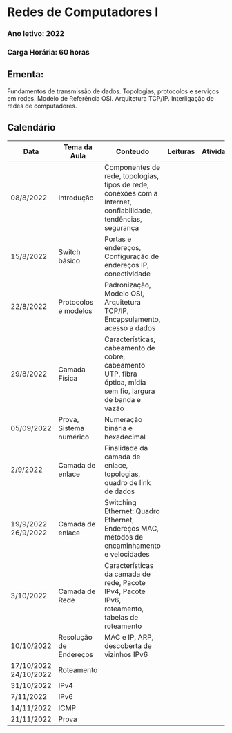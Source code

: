 # Redes de Computadores I
### Ano letivo: 2022
### Carga Horária: 60 horas
## Ementa:

Fundamentos de transmissão de dados. Topologias, protocolos e serviços em redes.
Modelo de Referência OSI. Arquitetura TCP/IP. Interligação de redes de computadores.

## Calendário

| **Data** | **Tema da Aula** |  **Conteudo** | **Leituras** | **Atividades** |
|----------|------------------|---------------|--------------|--------------|
| 08/8/2022 | Introdução | Componentes de rede, topologias, tipos de rede, conexões com a Internet, confiabilidade, tendências, segurança | |
| 15/8/2022 | Switch básico | Portas e endereços, Configuração de endereços IP, conectividade | | 
| 22/8/2022 | Protocolos e modelos | Padronização, Modelo OSI, Arquitetura TCP/IP, Encapsulamento, acesso a dados | |
| 29/8/2022 | Camada Física | Características, cabeamento de cobre, cabeamento UTP, fibra óptica, mídia sem fio, largura de banda e vazão | | 
| 05/09/2022 | Prova, Sistema numérico |  Numeração binária e hexadecimal | |
| 2/9/2022 | Camada de enlace | Finalidade da camada de enlace, topologias, quadro de link de dados | | 
| 19/9/2022 26/9/2022  | Camada de enlace | Switching Ethernet: Quadro Ethernet, Endereços MAC, métodos de encaminhamento e velocidades | | 
| 3/10/2022 | Camada de Rede | Características da camada de rede, Pacote IPv4, Pacote IPv6, roteamento, tabelas de roteamento | |
| 10/10/2022  | Resolução de Endereços | MAC e IP, ARP, descoberta de vizinhos IPv6 | | 
| 17/10/2022 24/10/2022  | Roteamento |  
| 31/10/2022  | IPv4 | | 
| 7/11/2022  | IPv6 | | |
| 14/11/2022 | ICMP | 
| 21/11/2022 | Prova |
